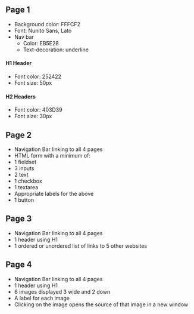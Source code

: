## Page 1
  - Background color: FFFCF2
  - Font: Nunito Sans, Lato
  - Nav bar
    - Color: EB5E28
    - Text-decoration: underline
#### H1 Header
- Font color: 252422
- Font size: 50px
#### H2 Headers
- Font color: 403D39
- Font size: 30px

## Page 2
- Navigation Bar linking to all 4 pages
- HTML form with a minimum of:
- 1 fieldset
- 3 inputs
- 2 text
- 1 checkbox
- 1 textarea
- Appropriate labels for the above
- 1 button
## Page 3
- Navigation Bar linking to all 4 pages
- 1 header using H1
- 1 ordered or unordered list of links to 5 other websites
## Page 4
- Navigation Bar linking to all 4 pages
- 1 header using H1
- 6 images displayed 3 wide and 2 down
- A label for each image
- Clicking on the image opens the source of that image in a new window
